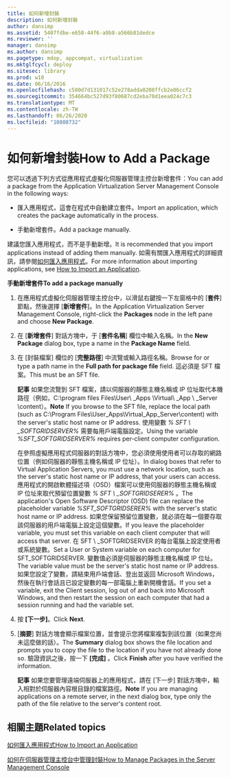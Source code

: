 ```yaml
---
title: 如何新增封裝
description: 如何新增封裝
author: dansimp
ms.assetid: 5407fdbe-e658-44f6-a9b8-a566b81dedce
ms.reviewer: ''
manager: dansimp
ms.author: dansimp
ms.pagetype: mdop, appcompat, virtualization
ms.mktglfcycl: deploy
ms.sitesec: library
ms.prod: w10
ms.date: 06/16/2016
ms.openlocfilehash: c580d7d131017c52e278adda0208ffcb2e86ccf2
ms.sourcegitcommit: 354664bc527d93f80687cd2eba70d1eea024c7c3
ms.translationtype: MT
ms.contentlocale: zh-TW
ms.lasthandoff: 06/26/2020
ms.locfileid: "10808732"
---
```

# <span data-ttu-id="9ef21-103">如何新增封裝</span><span class="sxs-lookup"><span data-stu-id="9ef21-103">How to Add a Package</span></span>


<span data-ttu-id="9ef21-104">您可以透過下列方式從應用程式虛擬化伺服器管理主控台新增套件：</span><span class="sxs-lookup"><span data-stu-id="9ef21-104">You can add a package from the Application Virtualization Server Management Console in the following ways:</span></span>

-   <span data-ttu-id="9ef21-105">匯入應用程式，這會在程式中自動建立套件。</span><span class="sxs-lookup"><span data-stu-id="9ef21-105">Import an application, which creates the package automatically in the process.</span></span>

-   <span data-ttu-id="9ef21-106">手動新增套件。</span><span class="sxs-lookup"><span data-stu-id="9ef21-106">Add a package manually.</span></span>

<span data-ttu-id="9ef21-107">建議您匯入應用程式，而不是手動新增。</span><span class="sxs-lookup"><span data-stu-id="9ef21-107">It is recommended that you import applications instead of adding them manually.</span></span> <span data-ttu-id="9ef21-108">如需有關匯入應用程式的詳細資訊，請參閱[如何匯入應用程式](how-to-import-an-applicationserver.md)。</span><span class="sxs-lookup"><span data-stu-id="9ef21-108">For more information about importing applications, see [How to Import an Application](how-to-import-an-applicationserver.md).</span></span>

**<span data-ttu-id="9ef21-109">手動新增套件</span><span class="sxs-lookup"><span data-stu-id="9ef21-109">To add a package manually</span></span>**

1.  <span data-ttu-id="9ef21-110">在應用程式虛擬化伺服器管理主控台中，以滑鼠右鍵按一下左窗格中的 [**套件**] 節點，然後選擇 [**新增套件**]。</span><span class="sxs-lookup"><span data-stu-id="9ef21-110">In the Application Virtualization Server Management Console, right-click the **Packages** node in the left pane and choose **New Package**.</span></span>

2.  <span data-ttu-id="9ef21-111">在 [**新增套件**] 對話方塊中，于 [**套件名稱**] 欄位中輸入名稱。</span><span class="sxs-lookup"><span data-stu-id="9ef21-111">In the **New Package** dialog box, type a name in the **Package Name** field.</span></span>

3.  <span data-ttu-id="9ef21-112">在 [封裝檔案] 欄位的 [**完整路徑**] 中流覽或輸入路徑名稱。</span><span class="sxs-lookup"><span data-stu-id="9ef21-112">Browse for or type a path name in the **Full path for package file** field.</span></span> <span data-ttu-id="9ef21-113">這必須是 SFT 檔案。</span><span class="sxs-lookup"><span data-stu-id="9ef21-113">This must be an SFT file.</span></span>

    <span data-ttu-id="9ef21-114">**記事** 如果您流覽到 SFT 檔案，請以伺服器的靜態主機名稱或 IP 位址取代本機路徑（例如，C:\\program files Files\\User\ _Apps \\Virtual\ _App \ _Server \\content）。</span><span class="sxs-lookup"><span data-stu-id="9ef21-114">**Note** If you browse to the SFT file, replace the local path (such as C:\\Program Files\\User\_Apps\\Virtual\_App\_Server\\content) with the server's static host name or IP address.</span></span> <span data-ttu-id="9ef21-115">使用變數 *% SFT \ _SOFTGRIDSERVER%* 需要每用戶端電腦設定。</span><span class="sxs-lookup"><span data-stu-id="9ef21-115">Using the variable *%SFT\_SOFTGRIDSERVER%* requires per-client computer configuration.</span></span>

    <span data-ttu-id="9ef21-116">在參照虛擬應用程式伺服器的對話方塊中，您必須使用使用者可以存取的網路位置（例如伺服器的靜態主機名稱或 IP 位址）。</span><span class="sxs-lookup"><span data-stu-id="9ef21-116">In dialog boxes that refer to Virtual Application Servers, you must use a network location, such as the server's static host name or IP address, that your users can access.</span></span> <span data-ttu-id="9ef21-117">應用程式的開啟軟體描述項（OSD）檔案可以使用伺服器的靜態主機名稱或 IP 位址來取代預留位置變數 *% SFT \ _SOFTGRIDSERER%* 。</span><span class="sxs-lookup"><span data-stu-id="9ef21-117">The application's Open Software Descriptor (OSD) file can replace the placeholder variable *%SFT\_SOFTGRIDSERER%* with the server's static host name or IP address.</span></span> <span data-ttu-id="9ef21-118">如果您保留預留位置變數，就必須在每一個要存取該伺服器的用戶端電腦上設定這個變數。</span><span class="sxs-lookup"><span data-stu-id="9ef21-118">If you leave the placeholder variable, you must set this variable on each client computer that will access that server.</span></span> <span data-ttu-id="9ef21-119">在 SFT \ _SOFTGRIDSERVER 的每台電腦上設定使用者或系統變數。</span><span class="sxs-lookup"><span data-stu-id="9ef21-119">Set a User or System variable on each computer for SFT\_SOFTGRIDSERVER.</span></span> <span data-ttu-id="9ef21-120">變數值必須是伺服器的靜態主機名稱或 IP 位址。</span><span class="sxs-lookup"><span data-stu-id="9ef21-120">The variable value must be the server's static host name or IP address.</span></span> <span data-ttu-id="9ef21-121">如果您設定了變數，請結束用戶端會話、登出並返回 Microsoft Windows，然後在執行會話且已設定變數的每一部電腦上重新開機會話。</span><span class="sxs-lookup"><span data-stu-id="9ef21-121">If you set a variable, exit the Client session, log out of and back into Microsoft Windows, and then restart the session on each computer that had a session running and had the variable set.</span></span>

     

4.  <span data-ttu-id="9ef21-122">按 **\[下一步\]**。</span><span class="sxs-lookup"><span data-stu-id="9ef21-122">Click **Next**.</span></span>

5.  <span data-ttu-id="9ef21-123">[**摘要**] 對話方塊會顯示檔案位置，並會提示您將檔案複製到該位置（如果您尚未這麼做的話）。</span><span class="sxs-lookup"><span data-stu-id="9ef21-123">The **Summary** dialog box shows the file location and prompts you to copy the file to the location if you have not already done so.</span></span> <span data-ttu-id="9ef21-124">驗證資訊之後，按一下 **[完成]** 。</span><span class="sxs-lookup"><span data-stu-id="9ef21-124">Click **Finish** after you have verified the information.</span></span>

    <span data-ttu-id="9ef21-125">**記事** 如果您要管理遠端伺服器上的應用程式，請在 [下一步] 對話方塊中，輸入相對於伺服器內容根目錄的檔案路徑。</span><span class="sxs-lookup"><span data-stu-id="9ef21-125">**Note** If you are managing applications on a remote server, in the next dialog box, type only the path of the file relative to the server's content root.</span></span>

     

## <span data-ttu-id="9ef21-126">相關主題</span><span class="sxs-lookup"><span data-stu-id="9ef21-126">Related topics</span></span>


[<span data-ttu-id="9ef21-127">如何匯入應用程式</span><span class="sxs-lookup"><span data-stu-id="9ef21-127">How to Import an Application</span></span>](how-to-import-an-applicationserver.md)

[<span data-ttu-id="9ef21-128">如何在伺服器管理主控台中管理封裝</span><span class="sxs-lookup"><span data-stu-id="9ef21-128">How to Manage Packages in the Server Management Console</span></span>](how-to-manage-packages-in-the-server-management-console.md)

 

 






